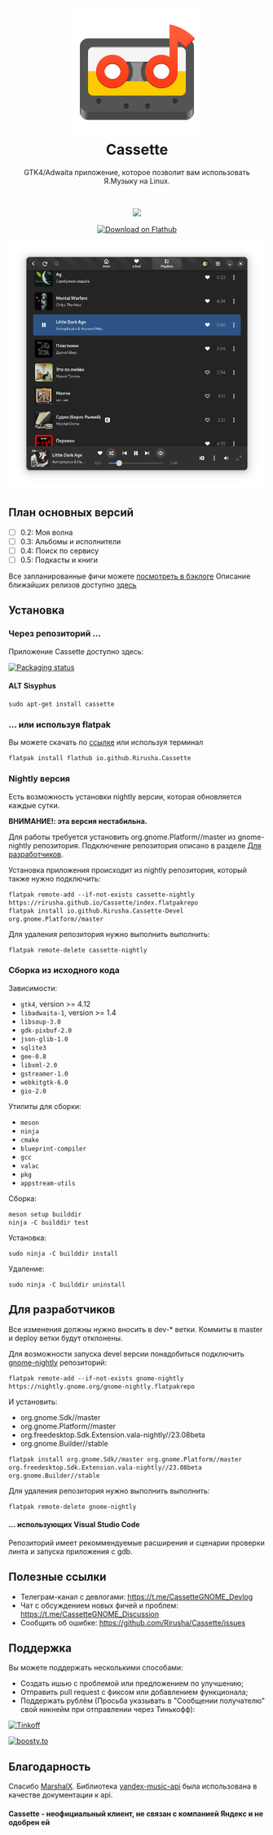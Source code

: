 <h1 align="center">
  <img src="data/icons/hicolor/scalable/apps/io.github.Rirusha.Cassette.svg" alt="Cassette"/>
  <br/>
  Cassette
</h1>

<p align="center">
    GTK4/Adwaita приложение, которое позволит вам использовать Я.Музыку на Linux.
</p>

<br/>

<p align="center">
  <a href="https://stopthemingmy.app">
    <img src="https://stopthemingmy.app/badge.svg"/>
  </a>
</p>

<p align="center">
  <a href="https://flathub.org/apps/details/io.github.Rirusha.Cassette">
      <img width="200" src="https://flathub.org/assets/badges/flathub-badge-en.png" alt="Download on Flathub">
  </a>
</p>

<p align="center">
    <img src="data/images/first.png" alt="Screenshot"/>
</p>

## План основных версий
* [ ] 0.2: Моя волна
* [ ] 0.3: Альбомы и исполнители
* [ ] 0.4: Поиск по сервису
* [ ] 0.5: Подкасты и книги

Все запланированные фичи можете [посмотреть в бэклоге](https://github.com/users/Rirusha/projects/2)
Описание ближайших релизов доступно [здесь](https://github.com/Rirusha/Cassette/milestones)

## Установка
### Через репозиторий …
Приложение Cassette доступно здесь:

[![Packaging status](https://repology.org/badge/vertical-allrepos/cassette.svg)](https://repology.org/project/cassette/versions)
#### ALT Sisyphus
```
sudo apt-get install cassette
```

### … или используя flatpak
Вы можете скачать по [ссылке](https://flathub.org/apps/details/io.github.Rirusha.Cassette) или используя терминал
```
flatpak install flathub io.github.Rirusha.Cassette
```

### Nightly версия
Есть возможность установки nightly версии, которая обновляется каждые сутки.

__ВНИМАНИЕ!: эта версия нестабильна.__

Для работы требуется установить org.gnome.Platform//master из gnome-nightly репозитория. Подключение репозитория описано в разделе [Для разработчиков](https://github.com/Rirusha/Cassette?tab=readme-ov-file#для-разработчиков).

Установка приложения происходит из nightly репозитория, который также нужно подключить:
```
flatpak remote-add --if-not-exists cassette-nightly https://rirusha.github.io/Cassette/index.flatpakrepo
flatpak install io.github.Rirusha.Cassette-Devel org.gnome.Platform//master
```

Для удаления репозитория нужно выполнить выполнить:
```
flatpak remote-delete cassette-nightly
```

### Сборка из исходного кода

Зависимости:
* ```gtk4```, version >= 4.12
* ```libadwaita-1```, version >= 1.4
* ```libsoup-3.0```
* ```gdk-pixbuf-2.0```
* ```json-glib-1.0```
* ```sqlite3```
* ```gee-0.8```
* ```libxml-2.0```
* ```gstreamer-1.0```
* ```webkitgtk-6.0```
* ```gio-2.0```

Утилиты для сборки:
* ```meson```
* ```ninja```
* ```cmake```
* ```blueprint-compiler```
* ```gcc```
* ```valac```
* ```pkg```
* ```appstream-utils```

Сборка:
```
meson setup builddir
ninja -C builddir test
```

Установка:
```
sudo ninja -C builddir install
```

Удаление:
```
sudo ninja -C builddir uninstall
```

## Для разработчиков
Все изменения должны нужно вносить в dev-* ветки. Коммиты в master и deploy ветки будут отклонены.

Для возможности запуска devel версии понадобиться подключить [gnome-nightly](https://wiki.gnome.org/Apps/Nightly) репозиторий:
```
flatpak remote-add --if-not-exists gnome-nightly https://nightly.gnome.org/gnome-nightly.flatpakrepo
```

И установить:
* org.gnome.Sdk//master
* org.gnome.Platform//master
* org.freedesktop.Sdk.Extension.vala-nightly//23.08beta
* org.gnome.Builder//stable
```
flatpak install org.gnome.Sdk//master org.gnome.Platform//master org.freedesktop.Sdk.Extension.vala-nightly//23.08beta org.gnome.Builder//stable
```

Для удаления репозитория нужно выполнить выполнить:
```
flatpak remote-delete gnome-nightly
```

#### … использующих Visual Studio Code
Репозиторий имеет рекоммендуемые расширения и сценарии проверки линта и запуска приложения с gdb.

## Полезные ссылки
* Телеграм-канал с девлогами: https://t.me/CassetteGNOME_Devlog
* Чат с обсуждением новых фичей и проблем: https://t.me/CassetteGNOME_Discussion
* Сообщить об ошибке: https://github.com/Rirusha/Cassette/issues

## Поддержка
Вы можете поддержать несколькими способами:
* Создать ишью с проблемой или предложением по улучшению;
* Отправить pull request с фиксом или добавлением функционала;
* Поддержать рублём (Просьба указывать в "Сообщении получателю" свой никнейм при отправлении через Тинькофф):
<p>
  <a href="https://www.tinkoff.ru/cf/21GCxLuFuE9">
      <img height="36" src="https://github.com/Rirusha/Cassette/assets/95986183/87496207-aa1c-40fc-a511-57bac188bc72" alt="Tinkoff">
  </a>
</p>
<p>
  <a href="https://boosty.to/rirusha/donate">
      <img height="36" src="https://github.com/Rirusha/Cassette/assets/95986183/313ee5af-d374-4f95-af62-9445d1c27347" alt="boosty.to">
  </a>
</p>

## Благодарность
Спасибо [MarshalX](https://github.com/MarshalX). Библиотека [yandex-music-api](https://github.com/MarshalX/yandex-music-api) была использована в качестве документации к api.

#### Cassette - неофициальный клиент, не связан с компанией Яндекс и не одобрен ей

